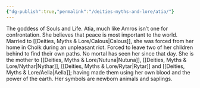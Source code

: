 ```yaml
---
{"dg-publish":true,"permalink":"/deities-myths-and-lore/atia/"}
---
```



The goddess of Souls and Life. Atia, much like Amros isn’t one for confrontation. She believes that peace is most important to the world. Married to [[Deities, Myths & Lore/Calous\|Calous]], she was forced from her home in Cholk during an unpleasant riot. Forced to leave two of her children behind to find their own paths. No mortal has seen her since that day. She is the mother to [[Deities, Myths & Lore/Nutuna\|Nutuna]], [[Deities, Myths & Lore/Nythar\|Nythar]], [[Deities, Myths & Lore/Rytar\|Rytar]] and [[Deities, Myths & Lore/Aella\|Aella]]; having made them using her own blood and the power of the earth. Her symbols are newborn animals and saplings.

